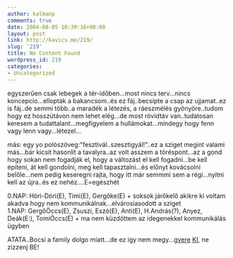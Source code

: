 ```yaml
---
author: kalmanp
comments: true
date: 2004-08-05 10:39:16+00:00
layout: post
link: http://kavics.me/219/
slug: '219'
title: No Content Found
wordpress_id: 219
categories:
- Uncategorized
---
```


egyszerűen csak lebegek a tér-időben...most nincs terv...nincs koncepcio...ellopták a bakancsom..és ez fáj..becsípte a csap az ujjamat..ez is fáj..de semmi több..a maradék a létezés, a ráeszmélés gyönyöre..tudom hogy ez hosszútávon nem lehet elég...de most rövidtáv van..tudatosan keresem a tudattalant...megfigyelem a hullámokat...mindegy hogy fenn vagy lenn vagy...létezel...







más: egy yo polószöveg:"fesztivál..szesztigyál!"..ez a sziget megint valami más...bár kicsit hasonlít a tavalyra..az volt asszem a töréspont...az a gond hogy sokan nem fogadják el, hogy a változást el kell fogadni...be kell építeni, át kell gondolni, meg kell tapasztalni...és előnyt kovácsolni belőle...nem pedig keseregni rajta, hogy itt már semmmi sem a régi...nyitni kell az újra..és ez nehéz....E=egészhét




0.NAP: Höri-Dóri(E), Timi(E), Gergőke(E) + soksok járőkelő akikre ki voltam akadva hogy nem kommunikálnak...elvárosiasodott a sziget  
1.NAP: GergőÖccs(E), Zsuszi, Eszó(E), Anti(E), H.András(?), Anyez, Deák(E:), TomiÖccs(E) + ma nem küzdöttem az idegenekkel kommunikálás ügyben




ATATA..Bocsi a family dolgo miatt...de ez igy nem megy...[gyere](http://www.sziget.hu/fesztival/galeria/2004/elso/56835.html) [KI](http://www.antique-hardware.com/Ki-102.jpg), ne zizzenj BE!
